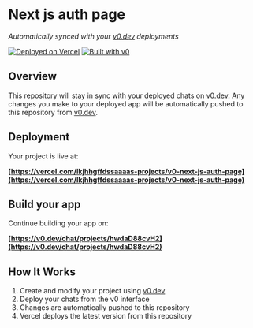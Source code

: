 # Next js auth page

*Automatically synced with your [v0.dev](https://v0.dev) deployments*

[![Deployed on Vercel](https://img.shields.io/badge/Deployed%20on-Vercel-black?style=for-the-badge&logo=vercel)](https://vercel.com/lkjhhgffdssaaaas-projects/v0-next-js-auth-page)
[![Built with v0](https://img.shields.io/badge/Built%20with-v0.dev-black?style=for-the-badge)](https://v0.dev/chat/projects/hwdaD88cvH2)

## Overview

This repository will stay in sync with your deployed chats on [v0.dev](https://v0.dev).
Any changes you make to your deployed app will be automatically pushed to this repository from [v0.dev](https://v0.dev).

## Deployment

Your project is live at:

**[https://vercel.com/lkjhhgffdssaaaas-projects/v0-next-js-auth-page](https://vercel.com/lkjhhgffdssaaaas-projects/v0-next-js-auth-page)**

## Build your app

Continue building your app on:

**[https://v0.dev/chat/projects/hwdaD88cvH2](https://v0.dev/chat/projects/hwdaD88cvH2)**

## How It Works

1. Create and modify your project using [v0.dev](https://v0.dev)
2. Deploy your chats from the v0 interface
3. Changes are automatically pushed to this repository
4. Vercel deploys the latest version from this repository